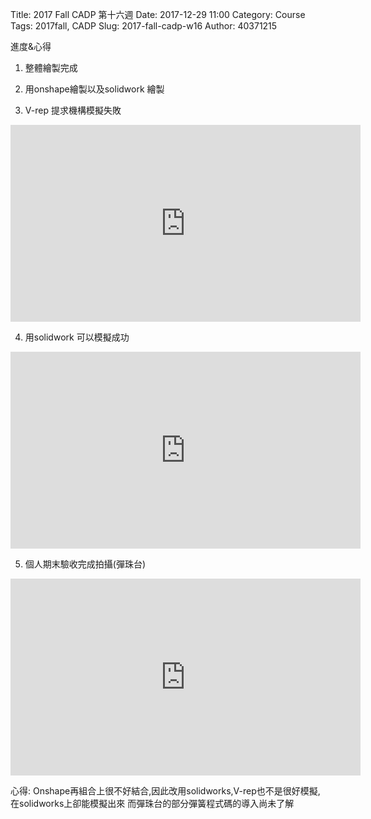 Title: 2017 Fall CADP 第十六週
Date: 2017-12-29 11:00
Category: Course
Tags: 2017fall, CADP
Slug: 2017-fall-cadp-w16
Author: 40371215

進度&心得





<!-- PELICAN_END_SUMMARY -->



1.  整體繪製完成

2.  用onshape繪製以及solidwork 繪製

3. V-rep 提求機構模擬失敗



<iframe width="560" height="315" src="https://www.youtube.com/embed/o_m1JKPQZto" frameborder="0" allowfullscreen></iframe>



4. 用solidwork 可以模擬成功



<iframe width="560" height="315" src="https://www.youtube.com/embed/EguzahCFtMw" frameborder="0" allowfullscreen></iframe>




5. 個人期末驗收完成拍攝(彈珠台)



<iframe width="560" height="315" src="https://www.youtube.com/embed/fh1osWCdNAQ" frameborder="0" allowfullscreen></iframe>

心得: Onshape再組合上很不好結合,因此改用solidworks,V-rep也不是很好模擬,在solidworks上卻能模擬出來
而彈珠台的部分彈簧程式碼的導入尚未了解
